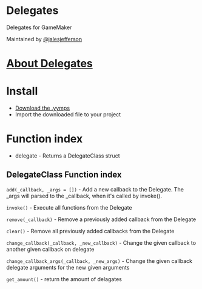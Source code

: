 # Delegates
Delegates for GameMaker

Maintained by [@jalesjefferson](https://twitter.com/JalesJefferson)

# [About Delegates](https://docs.microsoft.com/en-us/dotnet/csharp/programming-guide/delegates/)

# Install 
- [Download the .yymps](https://github.com/JeffersonJales/Delegates_GMS2/releases/download/1.0.0/Delegates.yymps)
- Import the downloaded file to your project 

# Function index
- delegate - Returns a DelegateClass struct

## DelegateClass Function index

`add(_callback, _args = [])` - Add a new callback to the Delegate. 
The _args will parsed to the _callback, when it's called by invoke().

`invoke()` - Execute all functions from the Delegate

`remove(_callback)` - Remove a previously added callback from the Delegate

`clear()` - Remove all previously added callbacks from the Delegate

`change_callback(_callback, _new_callback)` - Change the given callback to another given callback on delegate

`change_callback_args(_callback, _new_args)` - Change the given callback delegate arguments for the new given arguments

`get_amount()` - return the amount of delagates
